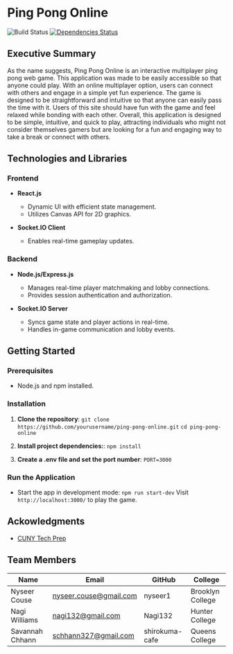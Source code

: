 # Ping Pong Online
![Build Status](https://github.com/Nagi132/ping-pong-online/actions/workflows/main.yml/badge.svg)
[![Dependencies Status](https://david-dm.org/Nagi132/ping-pong-online.svg)](https://david-dm.org/Nagi132/ping-pong-online)


## Executive Summary
As the name suggests, Ping Pong Online is an interactive multiplayer ping pong web game. This application was made to be easily accessible so that anyone could play. With an online multiplayer option, users can connect with others and engage in a simple yet fun experience. The game is designed to be straightforward and intuitive so that anyone can easily pass the time with it. Users of this site should have fun with the game and feel relaxed while bonding with each other. Overall, this application is designed to be simple, intuitive, and quick to play, attracting individuals who might not consider themselves gamers but are looking for a fun and engaging way to take a break or connect with others.

## Technologies and Libraries

### Frontend
- **React.js**
  - Dynamic UI with efficient state management.
  - Utilizes Canvas API for 2D graphics.

- **Socket.IO Client**
  - Enables real-time gameplay updates.

### Backend
- **Node.js/Express.js**
  - Manages real-time player matchmaking and lobby connections.
  - Provides session authentication and authorization.
  
- **Socket.IO Server**
  - Syncs game state and player actions in real-time.
  - Handles in-game communication and lobby events.

## Getting Started

### Prerequisites
- Node.js and npm installed.

### Installation

1. **Clone the repository**:
    `git clone https://github.com/yourusername/ping-pong-online.git`
    `cd ping-pong-online`

2. **Install project dependencies:**:
    `npm install`

3. **Create a .env file and set the port number**:
    `PORT=3000`

### Run the Application
- Start the app in development mode:
    `npm run start-dev`
Visit `http://localhost:3000/` to play the game.

## Ackowledgments
- [CUNY Tech Prep](https://cunytechprep.nyc/)

## Team Members
| Name        | Email              | GitHub            | College         |
|-------------|--------------------|-------------------|-----------------|
| Nyseer Couse | nyseer.couse@gmail.com | nyseer1 | Brooklyn College |
| Nagi Williams | nagi132@gmail.com | Nagi132 | Hunter College |
| Savannah Chhann | schhann327@gmail.com | shirokuma-cafe | Queens College |


